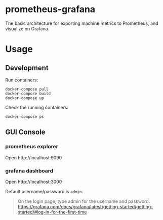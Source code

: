# prometheus-grafana

The basic architecture for exporting machine metrics to Prometheus, and visualize on Grafana.

# Usage

## Development

Run containers:

```
docker-compose pull
docker-compose build
docker-compose up
```

Check the running containers:

```
docker-compose ps
```

## GUI Console

### prometheus explorer

Open http://localhost:9090

### grafana dashboard

Open http://localhost:3000

Default username/password is `admin`.

> On the login page, type admin for the username and password.
> https://grafana.com/docs/grafana/latest/getting-started/getting-started/#log-in-for-the-first-time
